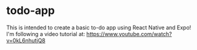 # todo-app
This is intended to create a basic to-do app using React Native and Expo!
I'm following a video tutorial at: https://www.youtube.com/watch?v=0kL6nhutjQ8
